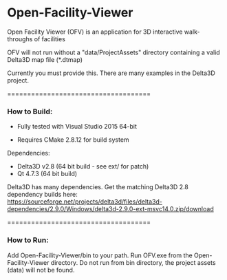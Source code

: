 # Open-Facility-Viewer

Open Facility Viewer (OFV) is an application for 3D interactive walk-throughs of facilities

OFV will not run without a "data/ProjectAssets" directory containing a valid Delta3D map file (*.dtmap)

Currently you must provide this. There are many examples in the Delta3D project.


====================================

### How to Build:

* Fully tested with Visual Studio 2015 64-bit

* Requires CMake 2.8.12 for build system

Dependencies:
- Delta3D v2.8 (64 bit build - see ext/ for patch)
- Qt 4.7.3 (64 bit build)

Delta3D has many dependencies. Get the matching Delta3D 2.8 dependency builds here:
https://sourceforge.net/projects/delta3d/files/delta3d-dependencies/2.9.0/Windows/delta3d-2.9.0-ext-msvc14.0.zip/download


====================================

### How to Run:

Add Open-Facility-Viewer/bin to your path. Run OFV.exe from the Open-Facility-Viewer directory. Do not run from bin directory, the project assets (data) will not be found.

